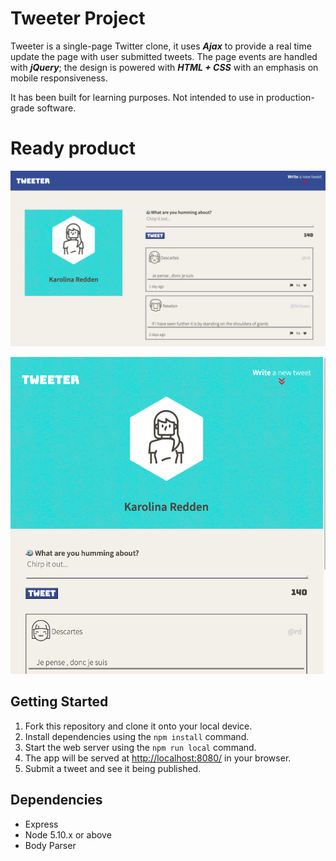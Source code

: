 # Tweeter Project

Tweeter is a single-page Twitter clone, it uses ***Ajax*** to provide a real time update the page with user submitted tweets. The page events are handled with ***jQuery***; the design is powered with ***HTML + CSS*** with an emphasis on mobile responsiveness.

It has been built for learning purposes. Not intended to use in production-grade software.

# Ready product

![Desktop](/public/images/desktop.png)


![Mobile](/public/images/mobile.png)


## Getting Started

1. Fork this repository and clone it onto your local device.
2. Install dependencies using the `npm install` command.
3. Start the web server using the `npm run local` command. 
4. The app will be served at <http://localhost:8080/> in your browser.
5. Submit a tweet and see it being published.


## Dependencies

- Express
- Node 5.10.x or above
- Body Parser
